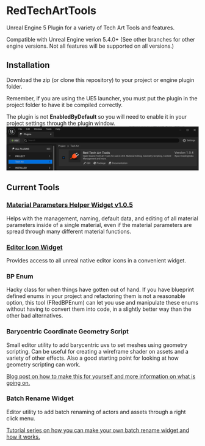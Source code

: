 # RedTechArtTools

Unreal Engine 5 Plugin for a variety of Tech Art Tools and features.

Compatible with Unreal Engine verion 5.4.0+ (See other branches for other engine versions. Not all features will be supported on all versions.)

## Installation

Download the zip (or clone this repository) to your project or engine plugin folder.

Remember, if you are using the UE5 launcher, you must put the plugin in the project folder to have it be compiled correctly.

The plugin is not **EnabledByDefault** so you will need to enable it in your project settings through the plugin window.
![Image showing RedTechArtTools v1.0.4 being activated in the plugin window under the category Tech Art](Documentation/Images/mph.activate_plugin.png)

## Current Tools

### [Material Parameters Helper Widget v1.0.5](https://github.com/Ryan-DowlingSoka/RedTechArtTools/wiki/Material-Parameter-Helper)

Helps with the management, naming, default data, and editing of all material parameters inside of a single material, even if the material parameters are spread through many different material functions.

### [Editor Icon Widget](https://github.com/Ryan-DowlingSoka/RedTechArtTools/wiki/Editor-Icon-Widget)

Provides access to all unreal native editor icons in a convenient widget.

### BP Enum

Hacky class for when things have gotten out of hand. If you have blueprint defined enums in your project and refactoring them is not a reasonable option, this tool (FRedBPEnum) can let you use and manipulate these enums without having to convert them into code, in a slightly better way than the other bad alternatives.

### Barycentric Coordinate Geometry Script

Small editor utility to add barycentric uvs to set meshes using geometry scripting. Can be useful for creating a wireframe shader on assets and a variety of other effects. Also a good starting point for looking at how geometry scripting can work.

[Blog post on how to make this for yourself and more information on what is going on.](https://ryandowlingsoka.com/unreal/wireframe-barycentric-coords/)

### Batch Rename Widget

Editor utility to add batch renaming of actors and assets through a right click menu.

[Tutorial series on how you can make your own batch rename widget and how it works.](https://ryandowlingsoka.com/unreal/batch-rename-tool/)
